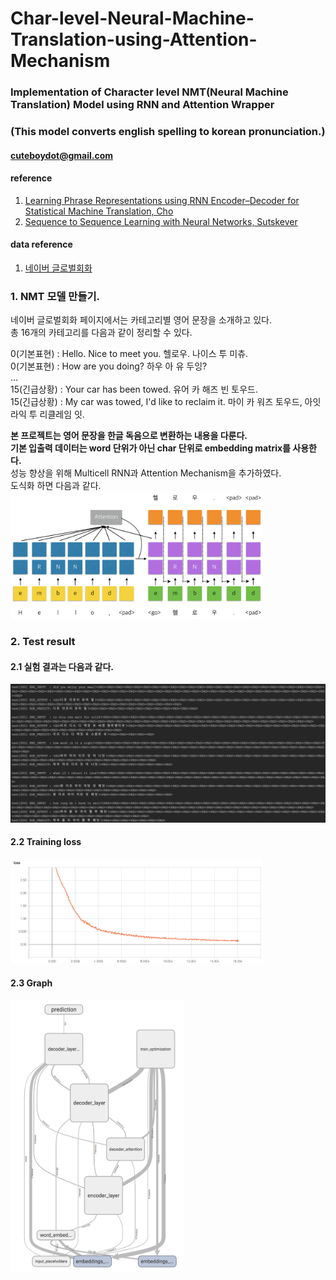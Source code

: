 # Char-level-Neural-Machine-Translation-using-Attention-Mechanism  
### Implementation of Character level NMT(Neural Machine Translation) Model using RNN and Attention Wrapper  
### (This model converts english spelling to korean pronunciation.)  
  
#### cuteboydot@gmail.com  
  
#### reference  
1. [Learning Phrase Representations using RNN Encoder–Decoder for Statistical Machine Translation, Cho](http://emnlp2014.org/papers/pdf/EMNLP2014179.pdf)  
2. [Sequence to Sequence Learning with Neural Networks, Sutskever](https://papers.nips.cc/paper/5346-sequence-to-sequence-learning-with-neural-networks.pdf)  
  
#### data reference
1. [네이버 글로벌회화](http://phrasebook.naver.com/detail.nhn?bigCategoryNo=2&targetLanguage=en)  
  
### 1. NMT 모델 만들기.  
네이버 글로벌회화 페이지에서는 카테고리별 영어 문장을 소개하고 있다.  
총 16개의 카테고리를 다음과 같이 정리할 수 있다.  
  
0(기본표현) : Hello. Nice to meet you.  헬로우. 나이스 투 미츄.  
0(기본표현) : How are you doing?  하우 아 유 두잉?  
...  
15(긴급상황) : Your car has been towed.  유어 카 해즈 빈 토우드.  
15(긴급상황) : My car was towed, I'd like to reclaim it.  마이 카 워즈 토우드, 아잇 라익 투 리클레임 잇.  

**본 프로젝트는 영어 문장을 한글 독음으로 변환하는 내용을 다룬다.**  
**기본 입출력 데이터는 word 단위가 아닌 char 단위로 embedding matrix를 사용한다.**  
성능 향상을 위해 Multicell RNN과 Attention Mechanism을 추가하였다.  
도식화 하면 다음과 같다.  
<img src="./img/nmt_model.png" width="80%">  
  
### 2. Test result  
#### 2.1 실험 결과는 다음과 같다.  
<img src="./img/nmt_test_result.png" width="120%">  
  
#### 2.2 Training loss  
<img src="./img/nmt_loss.png" width="80%">  
  
#### 2.3 Graph  
<img src="./img/nmt_graph.png" width="55%">  